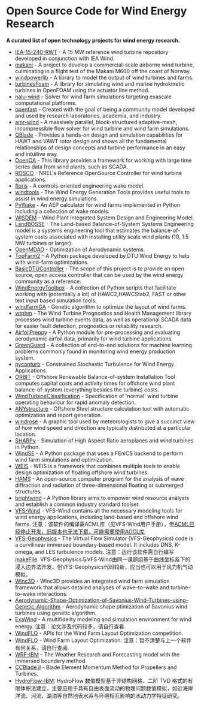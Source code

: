 <!--lint ignore awesome-badge--> <!--lint ignore double-link-->
# Open Source Code for Wind Energy Research
__A curated list of open technology projects for wind energy research.__

- [IEA-15-240-RWT](https://github.com/IEAWindTask37/IEA-15-240-RWT) - A 15 MW reference wind turbine repository developed in conjunction with IEA Wind.
- [makani](https://github.com/google/makani) - A project to develop a commercial-scale airborne wind turbine, culminating in a flight test of the Makani M600 off the coast of Norway.
- [windpowerlib](https://github.com/wind-python/windpowerlib) - A library to model the output of wind turbines and farms.
- [turbinesFoam](https://github.com/turbinesFoam/turbinesFoam) - A library for simulating wind and marine hydrokinetic turbines in OpenFOAM using the actuator line method.
- [nalu-wind](https://github.com/Exawind/nalu-wind) - Solver for wind farm simulations targeting exascale computational platforms.
- [openfast](https://github.com/OpenFAST/openfast) - Created with the goal of being a community model developed and used by research laboratories, academia, and industry.
- [amr-wind](https://github.com/Exawind/amr-wind) - A massively parallel, block-structured adaptive-mesh, incompressible flow solver for wind turbine and wind farm simulations.
- [QBlade](http://www.q-blade.org/#welcome) - Provides a hands-on design and simulation capabilities for HAWT and VAWT rotor design and shows all the fundamental relationships of design concepts and turbine performance in an easy and intuitive way.
- [OpenOA](https://github.com/NREL/OpenOA) - This library provides a framework for working with large time series data from wind plants, such as SCADA.
- [ROSCO](https://github.com/NREL/ROSCO) - NREL's Reference OpenSource Controller for wind turbine applications.
- [floris](https://github.com/NREL/floris) - A controls-oriented engineering wake model.
- [windtools](https://github.com/FZJ-IEK3-VSA/windtools) - The Wind Energy Generation Tools provides useful tools to assist in wind energy simulations.
- [PyWake](https://gitlab.windenergy.dtu.dk/TOPFARM/PyWake) - An AEP calculator for wind farms implemented in Python including a collection of wake models.
- [WISDEM](https://github.com/WISDEM/WISDEM) - Wind Plant Integrated System Design and Engineering Model.
- [LandBOSSE](https://github.com/WISDEM/LandBOSSE) - The Land-based Balance-of-System Systems Engineering model is a systems engineering tool that estimates the balance-of-system costs associated with installing utility scale wind plants (10, 1.5 MW turbines or larger).
- [OpenMDAO](https://github.com/OpenMDAO/OpenMDAO) - Optimization of Aerodynamic systems.
- [TopFarm2](https://gitlab.windenergy.dtu.dk/TOPFARM/TopFarm2) - A Python package developed by DTU Wind Energy to help with wind-farm optimizations.
- [BasicDTUController](https://gitlab.windenergy.dtu.dk/OpenLAC/BasicDTUController) - The scope of this project is to provide an open source, open access controller that can be used by the wind energy community as a reference.
- [WindEnergyToolbox](https://gitlab.windenergy.dtu.dk/toolbox/WindEnergyToolbox) - A collection of Python scripts that facilitate working with (potentially a lot) of HAWC2,HAWCStab2, FAST or other text input based simulation tools.
- [windfarmGA](https://github.com/YsoSirius/windfarmGA) - Genetic algorithm to optimize the layout of wind farms.
- [wtphm](https://github.com/lkev/wtphm) - The Wind Turbine Prognostics and Health Management library processes wind turbine events data, as well as operational SCADA data for easier fault detection, prognostics or reliability research.
- [AirfoilPreppy](https://github.com/WISDEM/AirfoilPreppy) - A Python module for pre-processing and evaluating aerodynamic airfoil data, primarily for wind turbine applications.
- [GreenGuard](https://github.com/signals-dev/GreenGuard) - A collection of end-to-end solutions for machine learning problems commonly found in monitoring wind energy production system.
- [pyconturb](https://gitlab.windenergy.dtu.dk/pyconturb/pyconturb) - Constrained Stochastic Turbulence for Wind Energy Applications.
- [ORBIT](https://github.com/WISDEM/ORBIT) - Offshore Renewable Balance-of-system Installation Tool computes capital costs and activity times for offshore wind plant balance-of-system (everything besides the turbine) costs.
- [WindTurbineClassification](https://github.com/nmstreethran/WindTurbineClassification) - Specification of 'normal' wind turbine operating behaviour for rapid anomaly detection.
- [ANYstructure](https://github.com/audunarn/ANYstructure) - Offshore Steel structure calculation tool with automatic optimization and report generation.
- [windrose](https://github.com/python-windrose/windrose) - A graphic tool used by meteorologists to give a succinct view of how wind speed and direction are typically distributed at a particular location.
- [SHARPy](https://github.com/ImperialCollegeLondon/sharpy) - Simulation of High Aspect Ratio aeroplanes and wind turbines in Python.
- [WindSE](https://github.com/NREL/WindSE) - A Python package that uses a FEniCS backend to perform wind farm simulations and optimization.
- [WEIS](https://github.com/WISDEM/WEIS) - WEIS is a framework that combines multiple tools to enable design optimization of floating offshore wind turbines.
- [HAMS](https://github.com/YingyiLiu/HAMS) - An open-source computer program for the analysis of wave diffraction and radiation of three-dimensional floating or submerged structures.
- [brightwind](https://github.com/brightwind-dev/brightwind) - A Python library aims to empower wind resource analysts and establish a common industry standard toolset.
- [VFS-Wind](http://safl-cfd-lab.github.io/VFS-Wind/) - VFS-Wind contains all the necessary modeling tools for wind energy applications, including land-based and offshore wind farms. 注意：该软件的编译需ACML库（见VFS-Wind用户手册），但[ACML已经停止开发，旧版本也无法下载，可能需要使用AOCL库](https://en.wikipedia.org/wiki/AMD_Core_Math_Library).
- [VFS-Geophysics](https://zenodo.org/record/4677354) - The Virtual Flow Simulator (VFS-Geophysics) code is a curvilinear immersed boundary-based model. It includes DNS, K-omega, and LES turbulence models. 注意：运行该软件需自行编写[makeFile](https://www.ruanyifeng.com/blog/2015/02/make.html). VFS-Geophysics与VFS-Wind由同一课题组基于曲线坐标系下的浸入边界法开发，但VFS-Geophysics代码较新，应当也可以用于风力机气动模拟。
- [WInc3D](https://github.com/ImperialCollegeLondon/WInc3D) - WInc3D provides an integrated wind farm simulation framework that allows detailed analyses of wake–to–wake and turbine–to–wake interactions.
- [Aerodynamic-Shape-Optimization-of-Savonius-Wind-Turbines-using-Genetic-Algorithm](https://github.com/explorer2326/Aerodynamic-Shape-Optimization-of-Savonius-Wind-Turbines-using-Genetic-Algorithm) - Aerodynamic shape ptimization of Savonius wind turbines using genetic algorithm.
- [ExaWind](https://iopscience.iop.org/article/10.1088/1742-6596/1452/1/012071) - A multifidelity modeling and simulation environment for wind energy. 注意：论文涉及代码较多，请自行查看.
- [WindFLO](https://github.com/d9w/WindFLO) - APIs for the Wind Farm Layout Optimization competition.
- [WindFLO](https://github.com/sohailrreddy/WindFLO) - Wind Farm Layout Optimization. 注意：暂不清楚与上一个软件有何关系，请自行查阅.
- [WRF-IBM](https://github.com/LLNL/WRF-IBM) - The Weather Research and Forecasting model with the immersed boundary method.
- [CCBlade.jl](https://github.com/byuflowlab/CCBlade.jl) - Blade Element Momentum Method for Propellers and Turbines.
- [HydroFlow-IBM](https://github.com/thw1021/HydroFlow-IBM): HydroFlow 数值模型基于非结构网格、二阶 TVD 格式的有限体积法建立，主要应用于具有自由表面流动的物理问题数值模拟，如近海岸洋流、河流、湖泊等自然地表水系与环境相互影响的水动力学特征研究。
